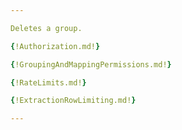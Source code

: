 ```yaml
---

Deletes a group.

{!Authorization.md!}

{!GroupingAndMappingPermissions.md!}

{!RateLimits.md!}

{!ExtractionRowLimiting.md!}

---
```

